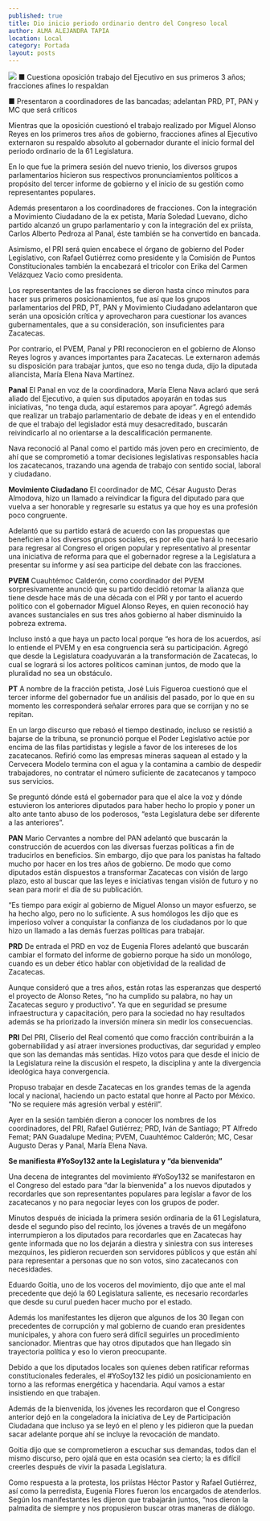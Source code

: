 ```yaml
---
published: true
title: Dio inicio periodo ordinario dentro del Congreso local
author: ALMA ALEJANDRA TAPIA
location: Local
category: Portada
layout: posts
---
```


![](http://i.imgur.com/KiL4FE5m.jpg)
■ Cuestiona oposición trabajo del Ejecutivo en sus primeros 3 años; fracciones afines lo respaldan

■ Presentaron a coordinadores de las bancadas; adelantan PRD, PT, PAN y MC que será críticos

Mientras que la oposición cuestionó el trabajo realizado por Miguel Alonso Reyes en los primeros tres años de gobierno, fracciones afines al Ejecutivo externaron su respaldo absoluto al gobernador durante el inicio formal del periodo ordinario de la 61 Legislatura.

En lo que fue la primera sesión del nuevo trienio, los diversos grupos parlamentarios hicieron sus respectivos pronunciamientos políticos a propósito del tercer informe de gobierno y el inicio de su gestión como representantes populares. 

Además presentaron a los coordinadores de fracciones. Con la integración a Movimiento Ciudadano de la ex petista, María Soledad Luevano, dicho partido alcanzó un grupo parlamentario y con la integración del ex priísta, Carlos Alberto Pedroza al Panal, éste también se ha convertido en bancada. 

Asimismo, el PRI será quien encabece el órgano de gobierno del Poder Legislativo, con Rafael Gutiérrez como presidente y la Comisión de Puntos Constitucionales también la encabezará el tricolor con Erika del Carmen Velázquez Vacio como presidenta.

Los representantes de las fracciones se dieron hasta cinco minutos para hacer sus primeros posicionamientos, fue así que los grupos parlamentarios del PRD, PT, PAN y Movimiento Ciudadano adelantaron que serán una oposición crítica y aprovecharon para cuestionar los avances gubernamentales, que a su consideración, son insuficientes para Zacatecas.

Por contrario, el PVEM, Panal y PRI reconocieron en el gobierno de Alonso Reyes logros y avances importantes para Zacatecas. Le externaron además su disposición para trabajar juntos, que eso no tenga duda, dijo la diputada aliancista, María Elena Nava Martínez. 

**Panal**
El Panal en voz de la coordinadora, María Elena Nava aclaró que será aliado del Ejecutivo, a quien sus diputados apoyarán en todas sus iniciativas, “no tenga duda, aquí estaremos para apoyar”. Agregó además que realizar un trabajo parlamentario de debate de ideas y en el entendido de que el trabajo del legislador está muy desacreditado, buscarán reivindicarlo al no orientarse a la descalificación permanente.

Nava reconoció al Panal como el partido más joven pero en crecimiento, de ahí que se comprometió a tomar decisiones legislativas responsables hacia los zacatecanos, trazando una agenda de trabajo con sentido social, laboral y ciudadano.

**Movimiento Ciudadano**
El coordinador de MC, César Augusto Deras Almodova, hizo un llamado a reivindicar la figura del diputado para que vuelva a ser honorable y regresarle su estatus ya que hoy es una profesión poco congruente.

Adelantó que su partido estará de acuerdo con las propuestas que beneficien a los diversos grupos sociales, es por ello que hará lo necesario para regresar al Congreso el origen popular y representativo al presentar una iniciativa de reforma para que el gobernador regrese a la Legislatura a presentar su informe y así sea participe del debate con las fracciones.

**PVEM**
Cuauhtémoc Calderón, como coordinador del PVEM sorpresivamente anunció que su partido decidió retomar la alianza que tiene desde hace más de una década con el PRI y por tanto el acuerdo político con el gobernador Miguel Alonso Reyes, en quien reconoció hay avances sustanciales en sus tres años gobierno al haber disminuido la pobreza extrema.

Incluso instó a que haya un pacto local porque “es hora de los acuerdos, así lo entiende el PVEM y en esa congruencia será su participación. Agregó que desde la Legislatura coadyuvarán a la transformación de Zacatecas, lo cual se logrará si los actores políticos caminan juntos, de modo que la pluralidad no sea un obstáculo.

**PT**
A nombre de la fracción petista, José Luis Figueroa cuestionó que el tercer informe del gobernador fue un análisis del pasado, por lo que en su momento les corresponderá señalar errores para que se corrijan y no se repitan.

En un largo discurso que rebasó el tiempo destinado, incluso se resistió a bajarse de la tribuna, se pronunció porque el Poder Legislativo actúe por encima de las filas partidistas y legisle a favor de los intereses de los zacatecanos. Refirió como las empresas mineras saquean al estado y la Cervecera Modelo termina con el agua y la contamina a cambio de despedir trabajadores, no contratar el número suficiente de zacatecanos y tampoco sus servicios.

Se preguntó dónde está el gobernador para que el alce la voz y dónde estuvieron los anteriores diputados para haber hecho lo propio y poner un alto ante tanto abuso de los poderosos, “esta Legislatura debe ser diferente a las anteriores”. 

**PAN**
Mario Cervantes a nombre del PAN adelantó que buscarán la construcción de acuerdos con las diversas fuerzas políticas a fin de traducirlos en beneficios. Sin embargo, dijo que para los panistas  ha faltado mucho por hacer en los tres años de gobierno.
De modo que como diputados están dispuestos a transformar Zacatecas con visión de largo plazo, esto al buscar que las leyes e iniciativas tengan visión de futuro y no sean para morir el día de su publicación.

 “Es tiempo para exigir al gobierno de Miguel Alonso un mayor esfuerzo, se ha hecho algo, pero no lo suficiente. A sus homólogos les dijo que es imperioso volver a conquistar la confianza de los ciudadanos por lo que hizo un llamado a las demás fuerzas políticas para trabajar.

**PRD**
De entrada el PRD en voz de Eugenia Flores adelantó que buscarán cambiar el formato del informe  de gobierno porque ha sido un monólogo, cuando es un deber ético hablar con objetividad de la realidad de Zacatecas.

Aunque consideró que a tres años, están rotas las esperanzas que despertó el proyecto de Alonso Retes, “no ha cumplido su palabra, no hay un Zacatecas seguro y productivo”. Ya que en seguridad se presume infraestructura y capacitación, pero para la sociedad no hay resultados además se ha priorizado la inversión minera sin medir los consecuencias.

**PRI**
Del PRI, Cliserio del Real comentó que como fracción contribuirán a la gobernabilidad y así atraer inversiones productivas, dar seguridad y empleo que son las demandas más sentidas. Hizo votos para que desde el inicio de la Legislatura reine la discusión el respeto, la disciplina y ante la divergencia ideológica haya convergencia.

Propuso trabajar en desde Zacatecas en los grandes temas de la agenda local y nacional, haciendo un pacto estatal que honre al Pacto por México. “No se requiere más agresión verbal y estéril”.

Ayer en la sesión también dieron a conocer los nombres de los coordinadores, del PRI, Rafael Gutiérrez; PRD, Iván de Santiago; PT Alfredo Femat; PAN Guadalupe Medina; PVEM, Cuauhtémoc Calderón; MC, Cesar Augusto Deras y Panal, María Elena Nava.

**Se manifiesta #YoSoy132 ante la Legislatura y “da bienvenida”**

Una decena de integrantes del movimiento #YoSoy132 se manifestaron en el Congreso del estado para “dar la bienvenida” a los nuevos diputados y recordarles que son representantes populares para legislar a favor de los zacatecanos y no para negociar leyes con los grupos de poder.

Minutos después de iniciada la primera sesión ordinaria de la 61 Legislatura, desde el segundo piso del recinto, los jóvenes a través de un megáfono interrumpieron a los diputados para recordarles que en Zacatecas hay gente informada que no los dejarán a diestra y siniestra con sus intereses mezquinos, les pidieron recuerden son servidores públicos y que están ahí para representar a personas que no son votos, sino zacatecanos con necesidades.  

Eduardo Goitia, uno de los voceros del movimiento, dijo que ante el mal precedente que dejó la 60 Legislatura saliente, es necesario recordarles que desde su curul pueden hacer mucho por el estado. 

Además los manifestantes les dijeron que algunos de los 30 llegan con precedentes de corrupción y mal gobierno de cuando eran presidentes municipales, y ahora con fuero será difícil seguirles un procedimiento sancionador. Mientras que hay otros diputados que han llegado sin trayectoria política y eso lo vieron preocupante. 

Debido a que los diputados locales son quienes deben ratificar reformas constitucionales federales, el #YoSoy132 les pidió un posicionamiento en torno a las reformas energética y hacendaria. Aquí vamos a estar insistiendo en que trabajen.

Además de la bienvenida, los jóvenes les recordaron que el Congreso anterior dejó en la congeladora la iniciativa de Ley de Participación Ciudadana que incluso ya se leyó en el pleno y les pidieron que la puedan sacar adelante porque ahí se incluye la revocación de mandato. 

Goitia dijo que se comprometieron a escuchar sus demandas, todos dan el mismo discurso, pero ojalá que en esta ocasión sea cierto; la es difícil creerles después de vivir la pasada Legislatura.

Como respuesta a la protesta, los priístas Héctor Pastor y Rafael Gutiérrez, así como la perredista, Eugenia Flores fueron los encargados de atenderlos. Según los manifestantes les dijeron que trabajarán juntos, “nos dieron la palmadita de siempre y nos propusieron buscar otras maneras de diálogo.
